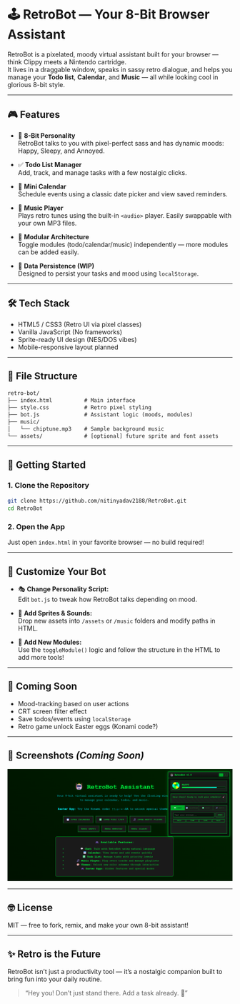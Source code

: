 # 🕹️ RetroBot — Your 8-Bit Browser Assistant

RetroBot is a pixelated, moody virtual assistant built for your browser — think Clippy meets a Nintendo cartridge.  
It lives in a draggable window, speaks in sassy retro dialogue, and helps you manage your **Todo list**, **Calendar**, and **Music** — all while looking cool in glorious 8-bit style.

---

## 🎮 Features

- 🎤 **8-Bit Personality**  
  RetroBot talks to you with pixel-perfect sass and has dynamic moods: Happy, Sleepy, and Annoyed.

- ✅ **Todo List Manager**  
  Add, track, and manage tasks with a few nostalgic clicks.

- 📅 **Mini Calendar**  
  Schedule events using a classic date picker and view saved reminders.

- 🎵 **Music Player**  
  Plays retro tunes using the built-in `<audio>` player. Easily swappable with your own MP3 files.

- 🧠 **Modular Architecture**  
  Toggle modules (todo/calendar/music) independently — more modules can be added easily.

- 💾 **Data Persistence (WIP)**  
  Designed to persist your tasks and mood using `localStorage`.

---

## 🛠️ Tech Stack

- HTML5 / CSS3 (Retro UI via pixel classes)
- Vanilla JavaScript (No frameworks)
- Sprite-ready UI design (NES/DOS vibes)
- Mobile-responsive layout planned

---

## 🧰 File Structure

```
retro-bot/
├── index.html          # Main interface
├── style.css           # Retro pixel styling
├── bot.js              # Assistant logic (moods, modules)
├── music/
│   └── chiptune.mp3    # Sample background music
└── assets/             # [optional] future sprite and font assets
```

---

## 🚀 Getting Started

### 1. Clone the Repository

```bash
git clone https://github.com/nitinyadav2188/RetroBot.git
cd RetroBot
```

### 2. Open the App

Just open `index.html` in your favorite browser — no build required!

---

## 🎨 Customize Your Bot

- 🎭 **Change Personality Script:**  
  Edit `bot.js` to tweak how RetroBot talks depending on mood.

- 🧱 **Add Sprites & Sounds:**  
  Drop new assets into `/assets` or `/music` folders and modify paths in HTML.

- 🧩 **Add New Modules:**  
  Use the `toggleModule()` logic and follow the structure in the HTML to add more tools!

---

## 🧪 Coming Soon

- Mood-tracking based on user actions  
- CRT screen filter effect  
- Save todos/events using `localStorage`  
- Retro game unlock Easter eggs (Konami code?)

---

## 📸 Screenshots *(Coming Soon)*

![screenshot placeholder](retrobot.png)

---

## 🤓 License

MIT — free to fork, remix, and make your own 8-bit assistant!

---

## ✨ Retro is the Future

RetroBot isn’t just a productivity tool — it’s a nostalgic companion built to bring fun into your daily routine.

> “Hey you! Don’t just stand there. Add a task already. 😤”
